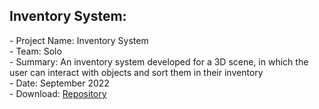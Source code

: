 <div>

  <h2>Inventory System:</h2>
  <p>- Project Name: Inventory System</a>
  <br>- Team: Solo
  <br>- Summary: An inventory system developed for a 3D scene, in which the user can interact with objects and sort them in their inventory
  <br>- Date: September 2022
  <br>- Download: <a href="https://github.com/Jacob-Daniels/Projects/tree/main/Downloads/Inventory-System-2022">Repository</a>
  </p>
  
</div>
